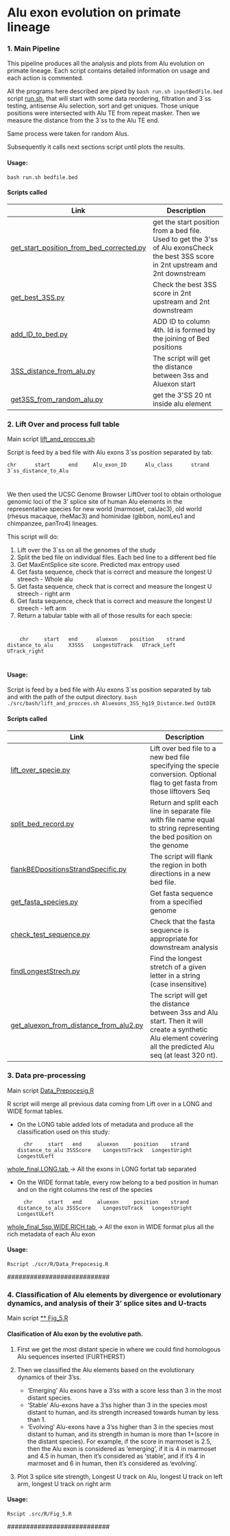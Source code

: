 # Alu exon evolution on primate lineage


### 1.  Main Pipeline

This pipeline produces all the analysis and plots from Alu evolution on primate lineage. Each script contains detailed information on usage and each action is commented.

All the programs here described are piped by `bash run.sh inputBedFile.bed` script  [run.sh](run.sh), that will start with some data reordering, filtration and  3´ss testing, antisense Alu selection, sort and get uniques. Those unique positions were intersected with Alu TE from repeat masker. Then we measure the distance from the 3´ss to the Alu TE end.

Same process were taken for random Alus.

Subsequently it calls next sections script until plots the results.


#### Usage:
`bash run.sh bedfile.bed`

#### Scripts called
|Link|Description|
|---|-----------|
|[ get_start_position_from_bed_corrected.py ](scr/python/get_start_position_from_bed_corrected.py )| get the start position from a bed file. Used to get the 3'ss of Alu exonsCheck the best 3SS score in 2nt upstream and 2nt downstream     |
|[ get_best_3SS.py  ](scr/python/get_best_3SS.py )|   Check the best 3SS score in 2nt upstream and 2nt downstream   |
|[ add_ID_to_bed.py ](scr/python/add_ID_to_bed.py )|   ADD ID to column 4th. Id is formed by the joining of Bed positions   |
|[ 3SS_distance_from_alu.py ](scr/python/3SS_distance_from_alu.py )|  The script will get the distance between 3ss and Aluexon start     |
|[ get3SS_from_random_alu.py ]( scr/python/get3SS_from_random_alu.py )|   get the 3'SS 20 nt inside alu element    |


### 2.  Lift Over and process full table

Main script [ lift_and_procces.sh  ](scr/bash/lift_and_procces.sh )

Script is feed by a bed file with Alu exons 3´ss position separated by tab:

    chr      start      end     Alu_exon_ID      Alu_class      strand      3´ss_distance_to_Alu

#
We then used the UCSC Genome Browser LiftOver tool to obtain orthologue genomic loci of the 3’ splice site of human Alu elements in the representative species for new world (marmoset, calJac3), old world (rhesus macaque, rheMac3) and hominidae (gibbon, nomLeu1 and chimpanzee, panTro4) lineages.

This script will do:

1. Lift over the 3´ss on all the genomes of the study
2. Split the bed file on individual files. Each bed line to a different bed file
3. Get MaxEntSplice site score.  Predicted max entropy used
4. Get fasta sequence, check that is correct and measure the longest U streech  - Whole alu
5. Get fasta sequence, check that is correct and measure the longest U streech  - right arm
6. Get fasta sequence, check that is correct and measure the longest U streech  - left arm
7. Return a tabular table with all of those results for each specie:
#

        chr     start   end      aluexon    position    strand      distance_to_alu     X3SSS   LongestUTrack   UTrack_Left     UTrack_right

#
#### Usage:
Script is feed by a bed file with Alu exons 3´ss position separated by tab and with the path of the output directory.
` bash ./src/bash/lift_and_procces.sh Aluexons_3SS_hg19_Distance.bed OutDIR  `

#### Scripts called
|Link|Description|
|---|-----------|
|[ lift_over_specie.py]( scr/python/lift_over_specie.py)|  Lift over bed file to a new bed file specifying the specie conversion. Optional flag to get fasta from those liftovers Seq|
|[ split_bed_record.py ]( scr/python/split_bed_record.py)|   Return and split each line in separate file with file name equal to string representing the bed position on the genome   |
|[ flankBEDpositionsStrandSpecific.py ]( scr/python/flankBEDpositionsStrandSpecific.py )|  The script will flank the region in both directions in a new bed file.   |
|[ get_fasta_species.py ]( scr/python/get_fasta_species.py )|  Get fasta sequence from a specified genome  |
|[ check_test_sequence.py ]( scr/python/check_test_sequence.py )|  Check that the fasta sequence is appropriate for downstream analysis    |
|[ findLongestStrech.py ]( scr/python/findLongestStrech.py)|  Find the longest stretch of a given letter in a string (case insensitive)    |
|[ get_aluexon_from_distance_from_alu2.py ]( scr/python/get_aluexon_from_distance_from_alu2.py)|  The script will get the distance between 3ss and Alu start. Then it will create a synthetic Alu element covering all the predicted Alu seq (at least 320 nt).    |


### 3.  Data pre-processing

Main script [  Data_Prepocesig.R ]( /scr/R/Data_Prepocesig.R )

R script will merge all previous data coming from Lift over in a LONG and WIDE format tables.

- On the LONG table added lots of metadata and produce all the classification used on this study:

        chr     start   end	    aluexon	    position	strand	    distance_to_alu	3SSScore	LongestUTrack	LongestUright	LongestULeft

[ whole_final.LONG.tab ](/Results/whole_final.LONG.tab)    -> All the exons in LONG fortat tab separated

- On the WIDE format table, every row belong to a bed position in human and on the right columns the rest of the species


        chr     start   end	    aluexon	    position	strand	    distance_to_alu	3SSScore	LongestUTrack	LongestUright	LongestULeft

[ whole_final_5sp.WIDE.RICH.tab ](/Results/whole_final_5sp.WIDE.RICH.tab)     -> All the exon in WIDE format plus all the rich metadata of each Alu exon



#### Usage:
` Rscript ./scr/R/Data_Prepocesig.R `

###########################



### 4. Classification of Alu elements by divergence or evolutionary dynamics, and analysis of their 3’ splice sites and U-tracts


Main script [ ** Fig_5.R ]( scr/R/Fig_5.R)


#### Clasification of Alu exon by the evolutive path.


1. First we get the most distant specie in where we could find homologous Alu sequences inserted (FURTHERST)

2. Then we classified the Alu elements based on the evolutionary dynamics of their 3’ss.

   - ‘Emerging’ Alu exons have a 3’ss with a score less than 3 in the most distant species.
   - ‘Stable’ Alu-exons have a 3’ss higher than 3 in the species most distant to human, and its strength increased towards human by less than 1.
   - ‘Evolving’ Alu-exons have a 3’ss higher than 3 in the species most distant to human, and its strength in human is more than 1+(score in the distant species). For example, if the score in marmoset is 2.5, then the Alu exon is considered as ‘emerging’, if it is 4 in marmoset and 4.5 in human, then it’s considered as ‘stable’, and if it’s 4 in marmoset and 6 in human, then it’s considered as ‘evolving’.

3. Plot 3 splice site strength, Longest U track on Alu, longest U track on left arm, longest U track on right arm



#### Usage:
` Rscipt .src/R/Fig_5.R `


###########################

